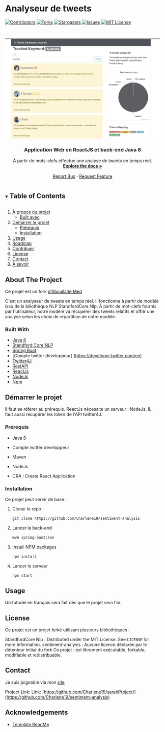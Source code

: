 # Analyseur de tweets

<!--
*** Thanks for checking out the Best-README-Template. If you have a suggestion
*** that would make this better, please fork the repo and create a pull request
*** or simply open an issue with the tag "enhancement".
*** Thanks again! Now go create something AMAZING! :D
***
***
***
*** To avoid retyping too much info. Do a search and replace for the following:
*** github_username, repo_name, twitter_handle, email, project_title, project_description
-->



<!-- PROJECT SHIELDS -->
<!--
*** I'm using markdown "reference style" links for readability.
*** Reference links are enclosed in brackets [ ] instead of parentheses ( ).
*** See the bottom of this document for the declaration of the reference variables
*** for contributors-url, forks-url, etc. This is an optional, concise syntax you may use.
*** https://www.markdownguide.org/basic-syntax/#reference-style-links
-->
[![Contributors][contributors-shield]][contributors-url]
[![Forks][forks-shield]][forks-url]
[![Stargazers][stars-shield]][stars-url]
[![Issues][issues-shield]][issues-url]
[![MIT License][license-shield]][license-url]




<!-- PROJECT LOGO -->
<br />
<p align="center">


![Project Demo](images/sentiment-analysys-twitter.gif)

<h3 align="center">Application Web en ReactJS et back-end Java 8</h3>

  <p align="center">
    À partir de mots-clefs effectue une analyse de tweets en temps réel. 
    <br />
    <a href="https://github.com/Charlene19/sentiment-analysis"><strong>Explore the docs »</strong></a>
    <br />
    <br />
    <a href="https://github.com/Charlene19/sentiment-analysis/issues">Report Bug</a>
    ·
    <a href="href="https://github.com/Charlene19/sentiment-analysis/issues">Request Feature</a>
  </p>

<!-- TABLE OF CONTENTS -->
<details open="open">
  <summary><h2 style="display: inline-block">Table of Contents</h2></summary>
  <ol>
    <li>
      <a href="#about-the-project">À propos du projet</a>
      <ul>
        <li><a href="#built-with">Built avec</a></li>
      </ul>
    </li>
    <li>
      <a href="#getting-started">Démarrer le projet</a>
      <ul>
        <li><a href="#prérequis">Prérequis</a></li>
        <li><a href="#installation">Installation</a></li>
      </ul>
    </li>
    <li><a href="#usage">Usage</a></li>
    <li><a href="#roadmap">Roadmap</a></li>
    <li><a href="#contributing">Contribuer</a></li>
    <li><a href="#license">License</a></li>
    <li><a href="#contact">Contact</a></li>
    <li><a href="#acknowledgements">À savoir</a></li>
  </ol>
</details>



<!-- ABOUT THE PROJECT -->
## About The Project


Ce projet est un fork [d'Aboullaite Med](https://github.com/aboullaite/sentiment-analysis)

C'est un analyseur de tweets en temps réel. Il fonctionne à partir de modèle issu de la biliothèque NLP StandfordCore Nlp. 
À partir de mot-clefs fournis par l'utilisateur, notre modèle va récupérer des tweets relatifs et offrir une analyse selon 
les choix de répartition de notre modèle. 

### Built With

* [Java 8](https://www.java.com/fr/download/help/java8.html)
* [Standford Core NLP](https://stanfordnlp.github.io/CoreNLP/)
* [Spring Boot](https://spring.io/projects/spring-boot)
* [Compte twitter développeur] (https://developer.twitter.com/en)
* [Twitter4J](http://twitter4j.org/)
* [RestAPI](https://restfulapi.net/)  
* [ReactJs](https://fr.reactjs.org/)
* [NodeJs](https://nodejs.org/en/)
* [Npm](https://www.npmjs.com/)



<!-- GETTING STARTED -->
## Démarrer le projet

Il faut se réferer au prérequis. ReactJs nécessite un serveur : NodeJs. IL faut aussi récupérer les token de l'API twitter4J.

### Prérequis

* Java 8

* Compte twitter développeur 

* Maven
  
* NodeJs

* CRA : Create React Application


### Installation

Ce projet peut servir de base :

1. Cloner le repo
   ```sh
   git clone https://github.com/Charlene19/sentiment-analysis
   ```
2. Lancer le back-end
   ```sh
   mvn spring-boot:run
   ```

2. Install NPM packages
   ```sh
   npm install
   ```
2. Lancer le serveur
   ```sh
   npm start
   ```   

<!-- USAGE EXAMPLES -->
## Usage

Un tutoriel en français sera fait dès que le projet sera fini. 

<!-- LICENSE -->
## License

Ce projet est un projet forké utilisant plusieurs bibliothèques : 

StandfordCore Nlp : Distributed under the MIT License. See `LICENSE` for more information.
sentiment-analysis : Aucune licence déclarée par le détenteur initial du fork
Ce projet : est librement exécutable, forkable, modifiable et redistribuable. 

<!-- CONTACT -->
## Contact

Je suis joignable via mon [site](https://charlene19.github.io/)


Project Link:  Link: [https://github.com/Charlene19/sarahProject/](https://github.com/Charlene19/sentiment-analysis)


<!-- ACKNOWLEDGEMENTS -->
## Acknowledgements

* [Template ReadMe](https://github.com/Charlene19/Best-README-Template/edit/master/README.md)





<!-- MARKDOWN LINKS & IMAGES -->
<!-- https://www.markdownguide.org/basic-syntax/#reference-style-links -->
[contributors-shield]: https://img.shields.io/github/contributors/Charlene19/sentiment-analysis.svg?style=for-the-badge
[contributors-url]: https://github.com/Charlene19/sentiment-analysis/graphs/contributors
[forks-shield]: https://img.shields.io/github/forks/Charlene19/sentiment-analysis.svg?style=for-the-badge
[forks-url]:  https://github.com/Charlene19/sentiment-analysis/network/members
[stars-shield]: https://img.shields.io/github/stars/Charlene19/Best-README-Template.svg?style=for-the-badge
[stars-url]: https://github.com/Charlene19/sentiment-analysis/stargazers
[issues-shield]: https://img.shields.io/github/issues/Charlene19/Best-README-Template.svg?style=for-the-badge
[issues-url]: https://github.com/Charlene19/sentiment-analysis/issues
[license-shield]: https://img.shields.io/github/license/Charlene19/Best-README-Template.svg?style=for-the-badge
[license-url]: https://github.com/Charlene19/sentiment-analysis/blob/master/LICENSE.txt





